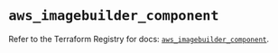 # `aws_imagebuilder_component`

Refer to the Terraform Registry for docs: [`aws_imagebuilder_component`](https://registry.terraform.io/providers/hashicorp/aws/5.100.0/docs/resources/imagebuilder_component).
